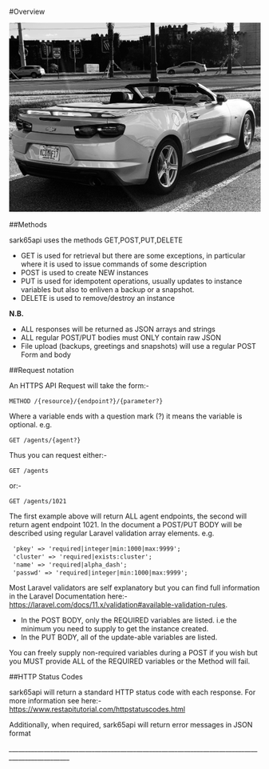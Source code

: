 #Overview

![PonyCar](assets/images/PonyCar.jpeg)

##Methods

sark65api uses the methods GET,POST,PUT,DELETE

* GET is used for retrieval but there are some exceptions, in particular where it is used to issue commands of some description
* POST is used to create NEW instances 
* PUT is used for idempotent operations, usually updates to instance variables but also to enliven a backup or a snapshot. 
* DELETE is used to remove/destroy an instance

**N.B.**

* ALL responses will be returned as JSON arrays and strings
* ALL regular POST/PUT bodies must ONLY contain raw JSON
* File upload (backups, greetings and snapshots) will use a regular POST Form and body

##Request notation

An HTTPS API Request will take the form:-

    METHOD /{resource}/{endpoint?}/{parameter?}

Where a variable ends with a question mark (?) it means the variable is optional.   e.g.

    GET /agents/{agent?}

Thus you can request either:-

    GET /agents

or:-

    GET /agents/1021

The first example above will return ALL agent endpoints, the second will return agent endpoint 1021. In the document a POST/PUT BODY will be described using regular Laravel validation array elements.   e.g. 
```
 'pkey' => 'required|integer|min:1000|max:9999';
 'cluster' => 'required|exists:cluster';
 'name' => 'required|alpha_dash';
 'passwd' => 'required|integer|min:1000|max:9999';
```

Most Laravel validators are self explanatory but you can find full information in the Laravel Documentation here:-  https://laravel.com/docs/11.x/validation#available-validation-rules.

* In the POST BODY, only the REQUIRED variables are listed.   i.e the minimum you need to supply to get the instance created.<br/>   
* In the PUT BODY, all of the update-able variables are listed.

You can freely supply non-required variables during a POST if you wish but you MUST provide ALL of the REQUIRED variables or the Method will fail.

##HTTP Status Codes

sark65api will return a standard HTTP status code with each response.  For more information see here:-  https://www.restapitutorial.com/httpstatuscodes.html<br/>

Additionally, when required, sark65api will return error messages in JSON format

*_________________________________________________________________________________________________*